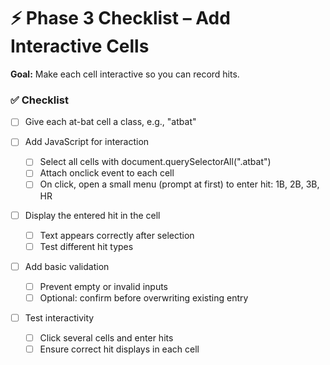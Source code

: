 # ⚡ Phase 3 Checklist – Add Interactive Cells

**Goal:** Make each cell interactive so you can record hits.

### ✅ Checklist

- [ ] Give each at-bat cell a class, e.g., "atbat"

- [ ] Add JavaScript for interaction
  - [ ] Select all cells with document.querySelectorAll(".atbat")
  - [ ] Attach onclick event to each cell
  - [ ] On click, open a small menu (prompt at first) to enter hit: 1B, 2B, 3B, HR

- [ ] Display the entered hit in the cell
  - [ ] Text appears correctly after selection
  - [ ] Test different hit types

- [ ] Add basic validation
  - [ ] Prevent empty or invalid inputs
  - [ ] Optional: confirm before overwriting existing entry

- [ ] Test interactivity
  - [ ] Click several cells and enter hits
  - [ ] Ensure correct hit displays in each cell

